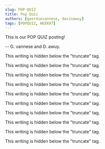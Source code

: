 ```yaml
---
slug: POP-QUIZ
title: Pop Quiz
authors: [geordievannese, davinawuy]
tags: [POPQUIZ, WEEK07]
---
```


This is our POP QUIZ posting!

-- G. vannese and D. awuy.

<!--truncate-->

This writing is hidden below the "truncate" tag.

This writing is hidden below the "truncate" tag.

This writing is hidden below the "truncate" tag.

This writing is hidden below the "truncate" tag.

This writing is hidden below the "truncate" tag.

This writing is hidden below the "truncate" tag.

This writing is hidden below the "truncate" tag.

This writing is hidden below the "truncate" tag.

This writing is hidden below the "truncate" tag.

This writing is hidden below the "truncate" tag.
